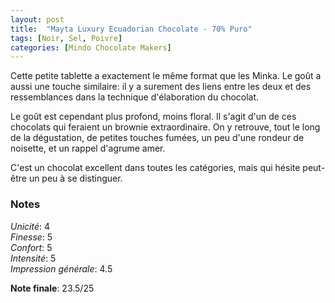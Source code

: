 ```yaml
---
layout: post
title:  "Mayta Luxury Ecuadorian Chocolate - 70% Puro"
tags: [Noir, Sel, Poivre] 
categories: [Mindo Chocolate Makers]
---
```


Cette petite tablette a exactement le même format que les Minka. Le goût a aussi une touche similaire: il y a surement des liens entre les deux et des ressemblances dans la technique d'élaboration du chocolat.

Le goût est cependant plus profond, moins floral. Il s'agit d'un de ces chocolats qui feraient un brownie extraordinaire. On y retrouve, tout le long de la dégustation, de petites touches fumées, un peu d'une rondeur de noisette, et un rappel d'agrume amer.

C'est un chocolat excellent dans toutes les catégories, mais qui hésite peut-être un peu à se distinguer.



### Notes

_Unicité_: 4  
_Finesse_: 5  
_Confort_: 5  
_Intensité_: 5  
_Impression générale_: 4.5

**Note finale**: 23.5/25